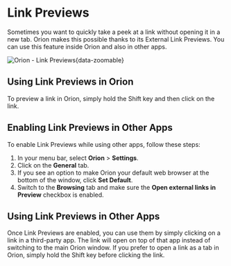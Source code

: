 # Link Previews

Sometimes you want to quickly take a peek at a link without opening it in a new tab. Orion makes this possible thanks to its  External Link Previews. You can use this feature inside Orion and also in other apps.

![Orion - Link Previews](./media/link_previews.gif){data-zoomable}

## Using Link Previews in Orion

To preview a link in Orion, simply hold the Shift key and then click on the link.

## Enabling Link Previews in Other Apps

To enable Link Previews while using other apps, follow these steps:
1. In your menu bar, select **Orion** > **Settings**.
2. Click on the **General** tab.
3. If you see an option to make Orion your default web browser at the bottom of the window, click **Set Default**.
4. Switch to the **Browsing** tab and make sure the **Open external links in Preview** checkbox is enabled.

## Using Link Previews in Other Apps

Once Link Previews are enabled, you can use them by simply clicking on a link in a third-party app. The link will open on top of that app instead of switching to the main Orion window. If you prefer to open a link as a tab in Orion, simply hold the Shift key before clicking the link.
